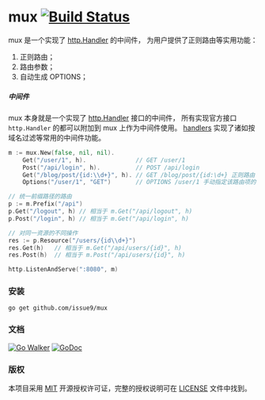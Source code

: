 mux [![Build Status](https://travis-ci.org/issue9/mux.svg?branch=master)](https://travis-ci.org/issue9/mux)
======

mux 是一个实现了 [http.Handler](https://godoc.org/net/http#Handler) 的中间件，
为用户提供了正则路由等实用功能：

1. 正则路由；
1. 路由参数；
1. 自动生成 OPTIONS；


##### 中间件

mux 本身就是一个实现了 [http.Handler](https://godoc.org/net/http#Handler) 接口的中间件，
所有实现官方接口 `http.Handler` 的都可以附加到 mux 上作为中间件使用。
[handlers](https://github.com/issue9/handlers) 实现了诸如按域名过滤等常用的中间件功能。


```go
m := mux.New(false, nil, nil).
    Get("/user/1", h).              // GET /user/1
    Post("/api/login", h).          // POST /api/login
    Get("/blog/post/{id:\\d+}", h). // GET /blog/post/{id:\d+} 正则路由
    Options("/user/1", "GET")       // OPTIONS /user/1 手动指定该路由项的 OPTIONS 请求方法返回内容

// 统一前缀路径的路由
p := m.Prefix("/api")
p.Get("/logout", h) // 相当于 m.Get("/api/logout", h)
p.Post("/login", h) // 相当于 m.Get("/api/login", h)

// 对同一资源的不同操作
res := p.Resource("/users/{id\\d+}")
res.Get(h)   // 相当于 m.Get("/api/users/{id}", h)
res.Post(h)  // 相当于 m.Post("/api/users/{id}", h)

http.ListenAndServe(":8080", m)
```


### 安装

```shell
go get github.com/issue9/mux
```


### 文档

[![Go Walker](https://gowalker.org/api/v1/badge)](https://gowalker.org/github.com/issue9/mux)
[![GoDoc](https://godoc.org/github.com/issue9/mux?status.svg)](https://godoc.org/github.com/issue9/mux)


### 版权

本项目采用 [MIT](https://opensource.org/licenses/MIT) 开源授权许可证，完整的授权说明可在 [LICENSE](LICENSE) 文件中找到。
